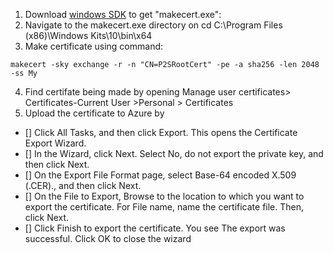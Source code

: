 1. Download [windows SDK](https://developer.microsoft.com/en-us/windows/downloads/windows-10-sdk) to get "makecert.exe":
2. Navigate to the makecert.exe directory on cd C:\Program Files (x86)\Windows Kits\10\bin\x64
3. Make certificate using command: 
```
makecert -sky exchange -r -n "CN=P2SRootCert" -pe -a sha256 -len 2048 -ss My
```
4. Find certifate being made by opening  Manage user certificates> Certificates-Current User >Personal > Certificates
5. Upload the certificate to Azure by 

- [] Click All Tasks, and then click Export. This opens the Certificate Export Wizard.
- [] In the Wizard, click Next. Select No, do not export the private key, and then click Next.
- [] On the Export File Format page, select Base-64 encoded X.509 (.CER)., and then click Next.
- [] On the File to Export, Browse to the location to which you want to export the certificate. For File name, name the certificate file. Then, click Next.
- [] Click Finish to export the certificate. You see The export was successful. Click OK to close the wizard
